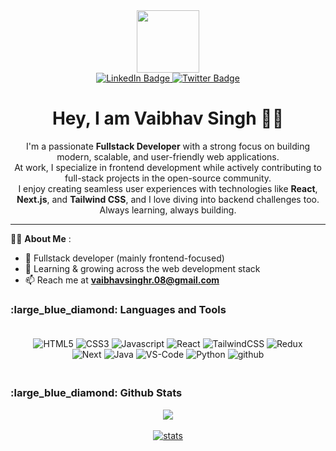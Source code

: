 <!---
[![@vaibhavsinghdev's Holopin board](https://holopin.io/api/user/board?user=vaibhavsinghdev)](https://holopin.io/@vaibhavsinghdev)
--->

<div id="header" align="center">
   <img src = "https://media.giphy.com/media/QTfX9Ejfra3ZmNxh6B/giphy.gif" width="100"/>
</div>
<div id="badges" align="center">
  <a href="https://www.linkedin.com/in/vaibhavsingh8/">
    <img src="https://img.shields.io/badge/LinkedIn-blue?style=for-the-badge&logo=linkedin&logoColor=white" alt="LinkedIn Badge"/>
  </a>
  <a href="https://twitter.com/xVaibhavSingh">
    <img src="https://img.shields.io/badge/Twitter-blue?style=for-the-badge&logo=twitter&logoColor=white" alt="Twitter Badge"/>
  </a>
</div>

<h1 align="center">
  Hey, I am Vaibhav Singh 👋🏻
</h1>

<p align="center">
I'm a passionate <strong>Fullstack Developer</strong> with a strong focus on building modern, scalable, and user-friendly web applications. <br>
At work, I specialize in frontend development while actively contributing to full-stack projects in the open-source community. <br>
I enjoy creating seamless user experiences with technologies like <strong>React</strong>, <strong>Next.js</strong>, and <strong>Tailwind CSS</strong>, and I love diving into backend challenges too. <br>
Always learning, always building.
</p>

---

:man_technologist: **About Me** : </br>

- 💼 Fullstack developer (mainly frontend-focused)   
- 🌱 Learning & growing across the web development stack  
- 📫 Reach me at **vaibhavsinghr.08@gmail.com**

<h3>
   :large_blue_diamond: Languages and Tools
</h3>

<p align="center" style="padding: 20px">
    <img src="https://img.shields.io/badge/html5-%23E34F26.svg?style=for-the-badge&logo=html5&logoColor=white" alt="HTML5">
    <img src="https://img.shields.io/badge/css3-%231572B6.svg?style=for-the-badge&logo=css3&logoColor=white" alt="CSS3">
    <img src="https://img.shields.io/badge/javascript-%23323330.svg?style=for-the-badge&logo=javascript" alt="Javascript">
    <img src="https://img.shields.io/badge/React-20232A?style=for-the-badge&logo=react&logoColor=61DAFB" alt = "React">
    <img src="https://img.shields.io/badge/Tailwind_CSS-38B2AC?style=for-the-badge&logo=tailwind-css&logoColor=white" alt="TailwindCSS">
    <img src="https://img.shields.io/badge/Redux-593D88?style=for-the-badge&logo=redux&logoColor=white" alt="Redux">
    <img src="https://img.shields.io/badge/next.js-000000?style=for-the-badge&logo=nextdotjs&logoColor=white" alt="Next">
    <img src="https://img.shields.io/badge/java-%23ED8B00.svg?style=for-the-badge&logo=java&logoColor=white" alt="Java">
    <img src="https://img.shields.io/badge/Visual%20Studio%20Code-007ACC?logo=visualstudiocode&logoColor=fff&style=plastic" alt="VS-Code">
    <img src="https://img.shields.io/badge/Python-%23323330.svg?style=for-the-badge&logo=python&logoColor=white" alt="Python">
    <img src="https://img.shields.io/badge/github-%23121011.svg?style=for-the-badge&logo=github&logoColor=white" alt="github">
</p>

<h3>
   :large_blue_diamond: Github Stats
</h3>

<p align="center">
    <a href="https://github.com/VaibhavSingh8">
        <img align="center" src="https://github-readme-stats.vercel.app/api?username=VaibhavSingh8&theme=radical">
    </a>
    <br><br>
    <a href="https://github.com/VaibhavSingh8">
        <img src="https://github-readme-streak-stats.herokuapp.com?user=VaibhavSingh8&theme=radical" alt="stats">
    </a>
<p>

<!---
VaibhavSingh8/VaibhavSingh8 is a ✨ special ✨ repository because its `README.md` (this file) appears on your GitHub profile.
You can click the Preview link to take a look at your changes.
--->
